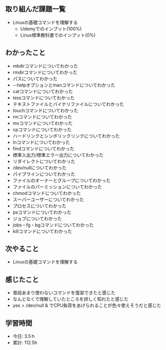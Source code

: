 ## 取り組んだ課題一覧
- Linuxの基礎コマンドを理解する
  - Udemyでのインプット(100%)
  - Linux標準教科書でのインプット(0%)

## わかったこと
- mkdirコマンドについてわかった
- rmdirコマンドについてわかった
- パスについてわかった
- --helpオプションとmanコマンドについてわかった
- catコマンドについてわかった
- lessコマンドについてわかった
- テキストファイルとバイナリファイルについてわかった
- touchコマンドについてわかった
- rmコマンドについてわかった
- mvコマンドについてわかった
- cpコマンドについてわかった
- ハードリンクとシンボリックリンクについてわかった
- lnコマンドについてわかった
- findコマンドについてわかった
- 標準入出力/標準エラー出力についてわかった
- リダイレクトについてわかった
- /dev/nullについてわかった
- パイプラインについてわかった
- ファイルのオーナーとグループについてわかった
- ファイルのパーミッションについてわかった
- chmodコマンドについてわかった
- スーパーユーザーについてわかった
- プロセスについてわかった
- psコマンドについてわかった
- ジョブについてわかった
- jobs・fg・bgコマンドについてわかった
- killコマンドについてわかった
 
## 次やること
- Linuxの基礎コマンドを理解する

## 感じたこと
- 普段あまり使わないコマンドを復習できたと感じた
- なんとなくで理解していたところを詳しく知れたと感じた
- yes > /dev/null & でCPU負荷をあげられることが色々使えそうだと感じた

## 学習時間
- 今日: 3.5ｈ
- 累計: 112.5h
